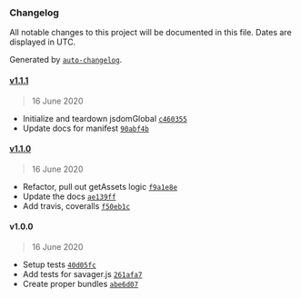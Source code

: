 ### Changelog

All notable changes to this project will be documented in this file. Dates are displayed in UTC.

Generated by [`auto-changelog`](https://github.com/CookPete/auto-changelog).

#### [v1.1.1](https://github.com/ddamato/savager/compare/v1.1.0...v1.1.1)

> 16 June 2020

- Initialize and teardown jsdomGlobal [`c460355`](https://github.com/ddamato/savager/commit/c460355529c1711698747c7e5e1549b5e5d031c6)
- Update docs for manifest [`90abf4b`](https://github.com/ddamato/savager/commit/90abf4b457a54f2672e8083fd6314273b0eced2f)

#### [v1.1.0](https://github.com/ddamato/savager/compare/v1.0.0...v1.1.0)

> 16 June 2020

- Refactor, pull out getAssets logic [`f9a1e8e`](https://github.com/ddamato/savager/commit/f9a1e8e9c4128421bb423e77034cd0d529157263)
- Update the docs [`ae139ff`](https://github.com/ddamato/savager/commit/ae139fffb27d3dbdb8d252129918420a40e0f9db)
- Add travis, coveralls [`f50eb1c`](https://github.com/ddamato/savager/commit/f50eb1c85a9e7bae9567b9d2b9a638a80892700d)

#### v1.0.0

> 16 June 2020

- Setup tests [`40d05fc`](https://github.com/ddamato/savager/commit/40d05fc9dd95d376b3812239c0bf3977edb5b527)
- Add tests for savager.js [`261afa7`](https://github.com/ddamato/savager/commit/261afa7a092d775da443e05e1517afb1a8ef1af6)
- Create proper bundles [`abe6d07`](https://github.com/ddamato/savager/commit/abe6d0764c769072a76c63eab58ddd79073091cc)
